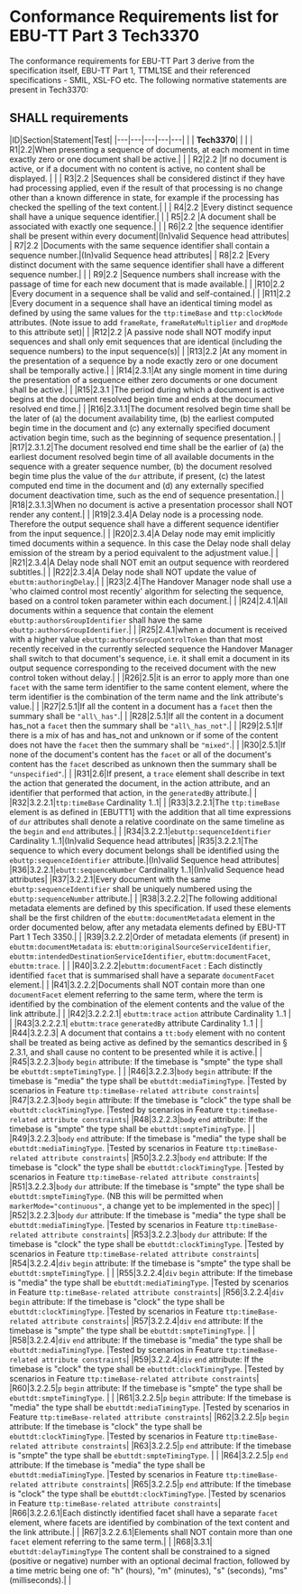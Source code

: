 # Conformance Requirements list for EBU-TT Part 3 Tech3370

The conformance requirements for EBU-TT Part 3 derive from the specification itself, EBU-TT Part 1, TTML1SE and their referenced specifications - SMIL, XSL-FO etc. The following normative statements are present in Tech3370:

## SHALL requirements

|ID|Section|Statement|Test|
|---|---|---|---|---|
| | **Tech3370**| | |
| R1|2.2|When presenting a sequence of documents, at each moment in time exactly zero or one document shall be active.| |
| R2|2.2 |If no document is active, or if a document with no content is active, no content shall be displayed. | |
| R3|2.2 |Sequences shall be considered distinct if they have had processing applied, even if the result of that processing is no change other than a known difference in state, for example if the processing has checked the spelling of the text content.| |
| R4|2.2 |Every distinct sequence shall have a unique sequence identifier.| |
| R5|2.2 |A document shall be associated with exactly one sequence.| |
| R6|2.2 |the sequence identifier shall be present within every document|(In)valid Sequence head attributes|
| R7|2.2 |Documents with the same sequence identifier shall contain a sequence number.|(In)valid Sequence head attributes|
| R8|2.2 |Every distinct document with the same sequence identifier shall have a different sequence number.| |
| R9|2.2 |Sequence numbers shall increase with the passage of time for each new document that is made available.| |
|R10|2.2 |Every document in a sequence shall be valid and self-contained.| |
|R11|2.2 |Every document in a sequence shall have an identical timing model as defined by using the same values for the `ttp:timeBase` and `ttp:clockMode` attributes. (Note issue to add `frameRate`, `frameRateMultiplier` and `dropMode` to this attribute set)| |
|R12|2.2 |A passive node shall NOT modify input sequences and shall only emit sequences that are identical (including the sequence numbers) to the input sequence(s)| |
|R13|2.2 |At any moment in the presentation of a sequence by a node exactly zero or one document shall be temporally active.| |
|R14|2.3.1|At any single moment in time during the presentation of a sequence either zero documents or one document shall be active.| |
|R15|2.3.1 |The period during which a document is active begins at the document resolved begin time and ends at the document resolved end time.| |
|R16|2.3.1.1|The document resolved begin time shall be the later of (a) the document availability time, (b) the earliest computed begin time in the document and (c) any externally specified document activation begin time, such as the beginning of sequence presentation.| |
|R17|2.3.1.2|The document resolved end time shall be the earlier of (a) the earliest document resolved begin time of all available documents in the sequence with a greater sequence number, (b) the document resolved begin time plus the value of the `dur` attribute, if present, (c) the latest computed end time in the document and (d) any externally specified document deactivation time, such as the end of sequence presentation.| |
|R18|2.3.1.3|When no document is active a presentation processor shall NOT render any content.| |
|R19|2.3.4|A Delay node is a processing node. Therefore the output sequence shall have a different sequence identifier from the input sequence.| |
|R20|2.3.4|A Delay node may emit implicitly timed documents within a sequence. In this case the Delay node shall delay emission of the stream by a period equivalent to the adjustment value.| |
|R21|2.3.4|A Delay node shall NOT emit an output sequence with reordered subtitles.| |
|R22|2.3.4|A Delay node shall NOT update the value of `ebuttm:authoringDelay`.| |
|R23|2.4|The Handover Manager node shall use a 'who claimed control most recently' algorithm for selecting the sequence, based on a control token parameter within each document.| |
|R24|2.4.1|All documents within a sequence that contain the element `ebuttp:authorsGroupIdentifier` shall have the same `ebuttp:authorsGroupIdentifier`.| |
|R25|2.4.1|when a document is received with a higher value `ebuttp:authorsGroupControlToken` than that most recently received in the currently selected sequence the Handover Manager shall switch to that document's sequence, i.e. it shall emit a document in its output sequence corresponding to the received document with the new control token without delay.| |
|R26|2.5|it is an error to apply more than one `facet` with the same term identifier to the same content element, where the term identifier is the combination of the term name and the link attribute's value.| |
|R27|2.5.1|If all the content in a document has a `facet` then the summary shall be `"all\_has"`.| |
|R28|2.5.1|If all the content in a document has\_not a `facet` then the summary shall be `"all\_has_not"`.| |
|R29|2.5.1|If there is a mix of has and has\_not and unknown or if some of the content does not have the `facet` then the summary shall be `"mixed"`.| |
|R30|2.5.1|If none of the document's content has the `facet` or all of the document's content has the `facet` described as unknown then the summary shall be `"unspecified"`.| |
|R31|2.6|If present, a `trace` element shall describe in text the action that generated the document, in the action attribute, and an identifier that performed that action, in the `generatedBy` attribute.| |
|R32|3.2.2.1|`ttp:timeBase` Cardinality 1..1| |
|R33|3.2.2.1|The `ttp:timeBase` element is as defined in [EBUTT1] with the addition that all time expressions of `dur` attributes shall denote a relative coordinate on the same timeline as the `begin` and `end` attributes.| |
|R34|3.2.2.1|`ebuttp:sequenceIdentifier` Cardinality 1..1|(In)valid Sequence head attributes|
|R35|3.2.2.1|The sequence to which every document belongs shall be identified using the `ebuttp:sequenceIdentifier` attribute.|(In)valid Sequence head attributes|
|R36|3.2.2.1|`ebutt:sequenceNumber` Cardinality 1..1|(In)valid Sequence head attributes|
|R37|3.2.2.1|Every document with the same `ebuttp:sequenceIdentifier` shall be uniquely numbered using the `ebuttp:sequenceNumber` attribute.| |
|R38|3.2.2.2|The following additional metadata elements are defined by this specification. If used these elements shall be the first children of the `ebuttm:documentMetadata` element in the order documented below, after any metadata elements defined by EBU-TT Part 1 Tech 3350.| |
|R39|3.2.2.2|Order of metadata elements (if present) in `ebuttm:documentMetadata` is: `ebuttm:originalSourceServiceIdentifier`, `ebuttm:intendedDestinationServiceIdentifier`, `ebuttm:documentFacet`, `ebuttm:trace`. | |
|R40|3.2.2.2|`ebuttm:documentFacet` : Each distinctly identified `facet` that is summarised shall have a separate `documentFacet` element.| |
|R41|3.2.2.2|Documents shall NOT contain more than one `documentFacet` element referring to the same term, where the term is identified by the combination of the element contents and the value of the link attribute.| |
|R42|3.2.2.2.1| `ebuttm:trace` `action` attribute Cardinality 1..1 | |
|R43|3.2.2.2.1| `ebuttm:trace` `generatedBy` attribute Cardinality 1..1 | |
|R44|3.2.2.3| A document that contains a `tt:body` element with no content shall be treated as being active as defined by the semantics described in § 2.3.1, and shall cause no content to be presented while it is active.| |
|R45|3.2.2.3|`body` `begin` attribute: If the timebase is "smpte" the type shall be `ebuttdt:smpteTimingType`. | |
|R46|3.2.2.3|`body` `begin` attribute: If the timebase is "media" the type shall be `ebuttdt:mediaTimingType`. |Tested by scenarios in Feature `ttp:timeBase-related attribute constraints`|
|R47|3.2.2.3|`body` `begin` attribute: If the timebase is "clock" the type shall be `ebuttdt:clockTimingType`. |Tested by scenarios in Feature `ttp:timeBase-related attribute constraints`|
|R48|3.2.2.3|`body` `end` attribute: If the timebase is "smpte" the type shall be `ebuttdt:smpteTimingType`. | |
|R49|3.2.2.3|`body` `end` attribute: If the timebase is "media" the type shall be `ebuttdt:mediaTimingType`. |Tested by scenarios in Feature `ttp:timeBase-related attribute constraints`|
|R50|3.2.2.3|`body` `end` attribute: If the timebase is "clock" the type shall be `ebuttdt:clockTimingType`. |Tested by scenarios in Feature `ttp:timeBase-related attribute constraints`|
|R51|3.2.2.3|`body` `dur` attribute: If the timebase is "smpte" the type shall be `ebuttdt:smpteTimingType`. (NB this will be permitted when `markerMode="continuous"`, a change yet to be implemented in the spec)| |
|R52|3.2.2.3|`body` `dur` attribute: If the timebase is "media" the type shall be `ebuttdt:mediaTimingType`. |Tested by scenarios in Feature `ttp:timeBase-related attribute constraints`|
|R53|3.2.2.3|`body` `dur` attribute: If the timebase is "clock" the type shall be `ebuttdt:clockTimingType`. |Tested by scenarios in Feature `ttp:timeBase-related attribute constraints`|
|R54|3.2.2.4|`div` `begin` attribute: If the timebase is "smpte" the type shall be `ebuttdt:smpteTimingType`. | |
|R55|3.2.2.4|`div` `begin` attribute: If the timebase is "media" the type shall be `ebuttdt:mediaTimingType`. |Tested by scenarios in Feature `ttp:timeBase-related attribute constraints`|
|R56|3.2.2.4|`div` `begin` attribute: If the timebase is "clock" the type shall be `ebuttdt:clockTimingType`. |Tested by scenarios in Feature `ttp:timeBase-related attribute constraints`|
|R57|3.2.2.4|`div` `end` attribute: If the timebase is "smpte" the type shall be `ebuttdt:smpteTimingType`. | |
|R58|3.2.2.4|`div` `end` attribute: If the timebase is "media" the type shall be `ebuttdt:mediaTimingType`. |Tested by scenarios in Feature `ttp:timeBase-related attribute constraints`|
|R59|3.2.2.4|`div` `end` attribute: If the timebase is "clock" the type shall be `ebuttdt:clockTimingType`. |Tested by scenarios in Feature `ttp:timeBase-related attribute constraints`|
|R60|3.2.2.5|`p` `begin` attribute: If the timebase is "smpte" the type shall be `ebuttdt:smpteTimingType`. | |
|R61|3.2.2.5|`p` `begin` attribute: If the timebase is "media" the type shall be `ebuttdt:mediaTimingType`. |Tested by scenarios in Feature `ttp:timeBase-related attribute constraints`|
|R62|3.2.2.5|`p` `begin` attribute: If the timebase is "clock" the type shall be `ebuttdt:clockTimingType`. |Tested by scenarios in Feature `ttp:timeBase-related attribute constraints`|
|R63|3.2.2.5|`p` `end` attribute: If the timebase is "smpte" the type shall be `ebuttdt:smpteTimingType`. | |
|R64|3.2.2.5|`p` `end` attribute: If the timebase is "media" the type shall be `ebuttdt:mediaTimingType`. |Tested by scenarios in Feature `ttp:timeBase-related attribute constraints`|
|R65|3.2.2.5|`p` `end` attribute: If the timebase is "clock" the type shall be `ebuttdt:clockTimingType`. |Tested by scenarios in Feature `ttp:timeBase-related attribute constraints`|
|R66|3.2.2.6.1|Each distinctly identified facet shall have a separate `facet` element, where facets are identified by combination of the text content and the link attribute.| |
|R67|3.2.2.6.1|Elements shall NOT contain more than one `facet` element referring to the same term.| |
|R68|3.3.1| `ebuttdt:delayTimingType` The content shall be constrained to a signed (positive or negative) number with an optional decimal fraction, followed by a time metric being one of: "h" (hours), "m" (minutes), "s" (seconds), "ms" (milliseconds).| |
